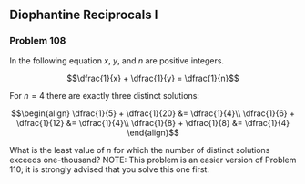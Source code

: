 ## Diophantine Reciprocals I

### Problem 108

In the following equation $x$, $y$, and $n$ are positive integers.
```math
\dfrac{1}{x} + \dfrac{1}{y} = \dfrac{1}{n}
```

For $n = 4$ there are exactly three distinct solutions:
```math
\begin{align}
\dfrac{1}{5} + \dfrac{1}{20} &= \dfrac{1}{4}\\
\dfrac{1}{6} + \dfrac{1}{12} &= \dfrac{1}{4}\\
\dfrac{1}{8} + \dfrac{1}{8} &= \dfrac{1}{4}
\end{align}
```

What is the least value of $n$ for which the number of distinct solutions exceeds one-thousand?
NOTE: This problem is an easier version of Problem 110; it is strongly advised that you solve this one first.
